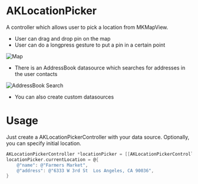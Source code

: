AKLocationPicker
================

A controller which allows user to pick a location from MKMapView.

* User can drag and drop pin on the map
* User can do a longpress gesture to put a pin in a certain point

![Map](https://github.com/zen4ever/AKLocationPicker/raw/master/screenshots/screenshot_1.png)

* There is an AddressBook datasource which searches for addresses in the user contacts

![AddressBook Search](https://github.com/zen4ever/AKLocationPicker/raw/master/screenshots/screenshot_2.png)

* You can also create custom datasources 

Usage
=====

Just create a AKLocationPickerController with your data source. Optionally, you
can specify initial location.

```objective-c
AKLocationPickerController *locationPicker = [[AKLocationPickerController alloc] initWithDataSource:[[AKAddressBookDataSource alloc] init]]
locationPicker.currentLocation = @{
    @"name": @"Farmers Market",
    @"address": @"6333 W 3rd St  Los Angeles, CA 90036",
}
```
